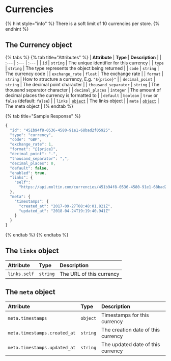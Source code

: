 # Currencies

{% hint style="info" %}
There is a soft limit of 10 currencies per store.
{% endhint %}

## The Currency object

{% tabs %}
{% tab title="Attributes" %}
| **Attribute** | **Type** | **Description** |
| :--- | :--- | :--- |
| `id` | `string` | The unique identifier for this currency |
| `type` | `string` | The type represents the object being returned |
| `code` | `string` | The currency code |
| `exchange_rate` | `float` | The exchange rate |
| `format` | `string` | How to structure a currency, E.g. `"${price}"` |
| `decimal_point` | `string` | The decimal point character |
| `thousand_separator` | `string` | The thousand separator character |
| `decimal_places` | `integer` | The amount of decimal places the currency is formatted to |
| `default` | `boolean` | `true` or `false` \(default: `false`\) |
| `links` | [`object`](./#the-links-object) | The links object |
| `meta` | [`object`](./#the-meta-object) | The meta object |
{% endtab %}

{% tab title="Sample Response" %}
```javascript
{
  "id": "451b94f8-0536-4580-91e1-68bad2f05925",
  "type": "currency",
  "code": "GBP",
  "exchange_rate": 1,
  "format": "£{price}",
  "decimal_point": ".",
  "thousand_separator": ",",
  "decimal_places": 0,
  "default": false,
  "enabled": true,
  "links": {
    "self":
      "https://api.moltin.com/currencies/451b94f8-0536-4580-91e1-68bad2f05925"
  },
  "meta": {
    "timestamps": {
      "created_at": "2017-09-27T08:48:01.821Z",
      "updated_at": "2018-04-24T19:19:40.941Z"
    }
  }
}
```
{% endtab %}
{% endtabs %}

## The `links` object

| **Attribute** | **Type** | **Description** |
| :--- | :--- | :--- |
| `links.self` | `string` | The URL of this currency |

## The `meta` object

| **Attribute** | **Type** | **Description** |
| :--- | :--- | :--- |
| `meta.timestamps` | `object` | Timestamps for this currency |
| `meta.timestamps.created_at` | `string` | The creation date of this currency |
| `meta.timestamps.updated_at` | `string` | The updated date of this currency |

